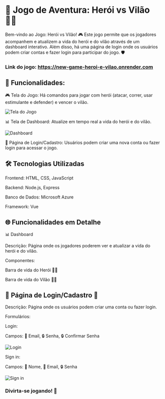 
# 🏹 Jogo de Aventura: Herói vs Vilão 🦹‍♂️
Bem-vindo ao Jogo: Herói vs Vilão! 
🎮 Este jogo permite que os jogadores acompanhem e atualizem a vida do herói e do vilão através de um dashboard interativo. Além disso, há uma página de login onde os usuários podem criar contas e fazer login para participar do jogo. 🛡️

### Link do jogo: https://new-game-heroi-e-vilao.onrender.com

## 🌟 Funcionalidades:

🎮 Tela do Jogo: Há comandos para jogar com herói (atacar, correr, usar estimulante e defender) e vencer o vilão.

![Tela do Jogo](![hero1](https://github.com/Leonardo-Cassio/New-game-heroi-e-vilao/assets/143566209/59781002-7058-4dd6-af90-3778b14fc0cd))

📊 Tela de Dashboard: Atualize em tempo real a vida do herói e do vilão.

![Dashboard](![dashhero](https://github.com/Leonardo-Cassio/New-game-heroi-e-vilao/assets/143566209/55ee869b-d65c-416f-9175-39f9c29fead9))

🔑 Página de Login/Cadastro: Usuários podem criar uma nova conta ou fazer login para acessar o jogo.

## 🛠️ Tecnologias Utilizadas
Frontend: HTML, CSS, JavaScript

Backend: Node.js, Express

Banco de Dados: Microsoft Azure

Framework: Vue

## 🌐 Funcionalidades em Detalhe
📊 Dashboard

Descrição: Página onde os jogadores poderem ver e atualizar a vida do herói e do vilão.

Componentes:

Barra de vida do Herói 🦸‍♂️

Barra de vida do Vilão 🦹‍♂️

## 🔑 Página de Login/Cadastro 📂
Descrição: Página onde os usuários podem criar uma conta ou fazer login.

Formulários:

Login:

Campos: 📧 Email, 🔒 Senha, 🔒 Confirmar Senha

![Login](![loginhero](https://github.com/Leonardo-Cassio/New-game-heroi-e-vilao/assets/143566209/857e7e7e-4e72-45c5-bd62-c5f39b35a893))

Sign in:

Campos: 🧑 Nome, 📧 Email, 🔒 Senha

![Sign in](![signinhero](https://github.com/Leonardo-Cassio/New-game-heroi-e-vilao/assets/143566209/172117c3-5d38-4a4e-aa46-076db0b0ff1f))

### Divirta-se jogando! 🎉
